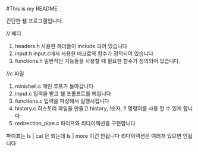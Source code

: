 #This is my README

간단한 쉘 프로그램입니다.


// 헤더

1. headers.h 사용한 헤더들이 include 되어 있습니다
2. input.h input.c에서 사용한 매크로와 함수가 정의되어 있습니다
3. functions.h 일반적인 기능들을 사용할 때 필요한 함수가 정의되어 있습니다.

//c 파일

1. minishell.c 메인 루프가 돌아갑니다
2. input.c 입력을 받고 쉘 프롬프트를 띄웁니다
3. functions.c 입력을 파싱해서 실행시킵니다
4. history.c 히스토리 파일을 만들고 history, !숫자, !! 명령어를 사용 할 수 있게 합니다
5. redirection_pipe.c 파이프와 리다이렉션을 구현합니다

파이프는 ls | cat 은 되는데 ls | more 이건 안됩니다
리다이렉션은 여러개 있으면 안됩니다

